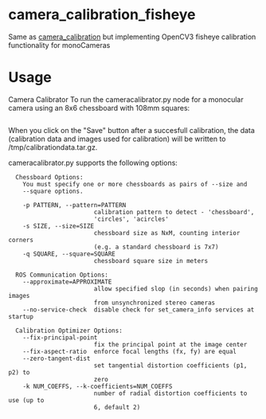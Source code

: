 # camera_calibration_fisheye

Same as [camera_calibration](http://wiki.ros.org/camera_calibration) but implementing OpenCV3 fisheye calibration functionality for monoCameras


# Usage
Camera Calibrator
To run the cameracalibrator.py node for a monocular camera using an 8x6 chessboard with 108mm squares:


```rosrun camera_calibration_fisheye cameracalibrator.py --size 8x6 --square 0.108 image:=/my_camera/image camera:=/my_camera
```
When you click on the "Save" button after a succesfull calibration, the data (calibration data and images used for calibration) will be written to /tmp/calibrationdata.tar.gz.

cameracalibrator.py supports the following options:

```
  Chessboard Options:
    You must specify one or more chessboards as pairs of --size and
    --square options.

    -p PATTERN, --pattern=PATTERN
                        calibration pattern to detect - 'chessboard',
                        'circles', 'acircles'
    -s SIZE, --size=SIZE
                        chessboard size as NxM, counting interior corners
                        (e.g. a standard chessboard is 7x7)
    -q SQUARE, --square=SQUARE
                        chessboard square size in meters

  ROS Communication Options:
    --approximate=APPROXIMATE
                        allow specified slop (in seconds) when pairing images
                        from unsynchronized stereo cameras
    --no-service-check  disable check for set_camera_info services at startup

  Calibration Optimizer Options:
    --fix-principal-point
                        fix the principal point at the image center
    --fix-aspect-ratio  enforce focal lengths (fx, fy) are equal
    --zero-tangent-dist
                        set tangential distortion coefficients (p1, p2) to
                        zero
    -k NUM_COEFFS, --k-coefficients=NUM_COEFFS
                        number of radial distortion coefficients to use (up to
                        6, default 2)
						
```